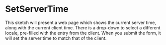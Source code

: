 # SetServerTime
This sketch will present a web page which shows the current server time, along with the current client time.  There is a drop-down to select a different locale, pre-filled with the entry from the client. When you submit the form, it will set the server time to match that of the client.
